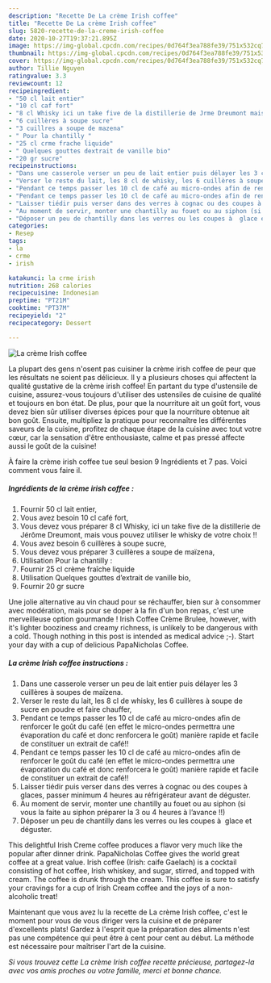```yaml
---
description: "Recette De La crème Irish coffee"
title: "Recette De La crème Irish coffee"
slug: 5820-recette-de-la-creme-irish-coffee
date: 2020-10-27T19:37:21.895Z
image: https://img-global.cpcdn.com/recipes/0d764f3ea788fe39/751x532cq70/la-creme-irish-coffee-photo-principale-de-la-recette.jpg
thumbnail: https://img-global.cpcdn.com/recipes/0d764f3ea788fe39/751x532cq70/la-creme-irish-coffee-photo-principale-de-la-recette.jpg
cover: https://img-global.cpcdn.com/recipes/0d764f3ea788fe39/751x532cq70/la-creme-irish-coffee-photo-principale-de-la-recette.jpg
author: Tillie Nguyen
ratingvalue: 3.3
reviewcount: 12
recipeingredient:
- "50 cl lait entier"
- "10 cl caf fort"
- "8 cl Whisky ici un take five de la distillerie de Jrme Dreumont mais vous pouvez utiliser le whisky de votre choix "
- "6 cuillères à soupe sucre"
- "3 cuillres a soupe de mazena"
- " Pour la chantilly "
- "25 cl crme frache liquide"
- " Quelques gouttes dextrait de vanille bio"
- "20 gr sucre"
recipeinstructions:
- "Dans une casserole verser un peu de lait entier puis délayer les 3 cuillères à soupes de maïzena."
- "Verser le reste du lait, les 8 cl de whisky, les 6 cuillères à soupe de sucre en poudre et faire chauffer,"
- "Pendant ce temps passer les 10 cl de café au micro-ondes afin de renforcer le goût du café (en effet le micro-ondes permettra une évaporation du café et donc renforcera le goût) manière rapide et facile de constituer un extrait de café!!"
- "Pendant ce temps passer les 10 cl de café au micro-ondes afin de renforcer le goût du café (en effet le micro-ondes permettra une évaporation du café et donc renforcera le goût) manière rapide et facile de constituer un extrait de café!!"
- "Laisser tiédir puis verser dans des verres à cognac ou des coupes à glaces, passer minimum 4 heures au réfrigérateur avant de déguster."
- "Au moment de servir, monter une chantilly au fouet ou au siphon (si vous la faite au siphon préparer la 3 ou 4 heures à l’avance !!)"
- "Déposer un peu de chantilly dans les verres ou les coupes à  glace et déguster."
categories:
- Resep
tags:
- la
- crme
- irish

katakunci: la crme irish 
nutrition: 268 calories
recipecuisine: Indonesian
preptime: "PT21M"
cooktime: "PT37M"
recipeyield: "2"
recipecategory: Dessert

---
```



![La crème Irish coffee](https://img-global.cpcdn.com/recipes/0d764f3ea788fe39/751x532cq70/la-creme-irish-coffee-photo-principale-de-la-recette.jpg)

La plupart des gens n'osent pas cuisiner la crème irish coffee de peur que les résultats ne soient pas délicieux. Il y a plusieurs choses qui affectent la qualité gustative de la crème irish coffee! En partant du type d'ustensile de cuisine, assurez-vous toujours d'utiliser des ustensiles de cuisine de qualité et toujours en bon état. De plus, pour que la nourriture ait un goût fort, vous devez bien sûr utiliser diverses épices pour que la nourriture obtenue ait bon goût. Ensuite, multipliez la pratique pour reconnaître les différentes saveurs de la cuisine, profitez de chaque étape de la cuisine avec tout votre cœur, car la sensation d'être enthousiaste, calme et pas pressé affecte aussi le goût de la cuisine!

<!--inarticleads1-->

À faire la crème irish coffee tue seul besion 9 Ingrédients et 7 pas. Voici comment vous faire il.

##### Ingrédients de la crème irish coffee :

1. Fournir 50 cl lait entier,
1. Vous avez besoin 10 cl café fort,
1. Vous devez vous préparer 8 cl Whisky, ici un take five de la distillerie de Jérôme Dreumont, mais vous pouvez utiliser le whisky de votre choix !!
1. Vous avez besoin 6 cuillères à soupe sucre,
1. Vous devez vous préparer 3 cuillères a soupe de maïzena,
1. Utilisation  Pour la chantilly :
1. Fournir 25 cl crème fraîche liquide
1. Utilisation  Quelques gouttes d’extrait de vanille bio,
1. Fournir 20 gr sucre


Une jolie alternative au vin chaud pour se réchauffer, bien sur à consommer avec modération, mais pour se doper à la fin d&#39;un bon repas, c&#39;est une merveilleuse option gourmande ! Irish Coffee Crème Brulee, however, with it&#39;s lighter booziness and creamy richness, is unlikely to be dangerous with a cold. Though nothing in this post is intended as medical advice ;-). Start your day with a cup of delicious PapaNicholas Coffee. 

<!--inarticleads2-->

##### La crème Irish coffee instructions :

1. Dans une casserole verser un peu de lait entier puis délayer les 3 cuillères à soupes de maïzena.
1. Verser le reste du lait, les 8 cl de whisky, les 6 cuillères à soupe de sucre en poudre et faire chauffer,
1. Pendant ce temps passer les 10 cl de café au micro-ondes afin de renforcer le goût du café (en effet le micro-ondes permettra une évaporation du café et donc renforcera le goût) manière rapide et facile de constituer un extrait de café!!
1. Pendant ce temps passer les 10 cl de café au micro-ondes afin de renforcer le goût du café (en effet le micro-ondes permettra une évaporation du café et donc renforcera le goût) manière rapide et facile de constituer un extrait de café!!
1. Laisser tiédir puis verser dans des verres à cognac ou des coupes à glaces, passer minimum 4 heures au réfrigérateur avant de déguster.
1. Au moment de servir, monter une chantilly au fouet ou au siphon (si vous la faite au siphon préparer la 3 ou 4 heures à l’avance !!)
1. Déposer un peu de chantilly dans les verres ou les coupes à  glace et déguster.


This delightful Irish Creme coffee produces a flavor very much like the popular after dinner drink. PapaNicholas Coffee gives the world great coffee at a great value. Irish coffee (Irish: caife Gaelach) is a cocktail consisting of hot coffee, Irish whiskey, and sugar, stirred, and topped with cream. The coffee is drunk through the cream. This coffee is sure to satisfy your cravings for a cup of Irish Cream coffee and the joys of a non-alcoholic treat! 

<!--inarticleads1-->

<p>
Maintenant que vous avez lu la recette de La crème Irish coffee, c'est le moment pour vous de vous diriger vers la cuisine et de préparer d'excellents plats! Gardez à l'esprit que la préparation des aliments n'est pas une compétence qui peut être à cent pour cent au début. La méthode est nécessaire pour maîtriser l'art de la cuisine.
</p>

<p>
<i>Si vous trouvez cette La crème Irish coffee recette précieuse, partagez-la avec vos amis proches ou votre famille, merci et bonne chance.</i>
</p>
